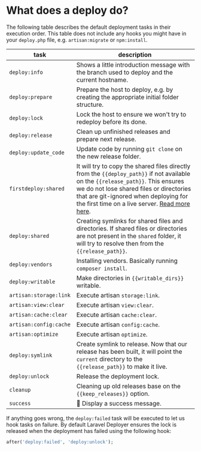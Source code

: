 # What does a deploy do?

The following table describes the default deployment tasks in their execution order. This table does not include any hooks you might have in your `deploy.php` file, e.g. `artisan:migrate` or `npm:install`.

| task | description |
| - | - |
| `deploy:info` | Shows a little introduction message with the branch used to deploy and the current hostname. |
| `deploy:prepare` | Prepare the host to deploy, e.g. by creating the appropriate initial folder structure. |
| `deploy:lock` | Lock the host to ensure we won't try to redeploy before its done. |
| `deploy:release` | Clean up unfinished releases and prepare next release. |
| `deploy:update_code` | Update code by running `git clone` on the new release folder. |
| `firstdeploy:shared` | It will try to copy the shared files directly from the `{{deploy_path}}` if not available on the `{{release_path}}`. This ensures we do not lose shared files or directories that are git-ignored when deploying for the first time on a live server. [Read more here](first-deploy.md). |
| `deploy:shared` | Creating symlinks for shared files and directories. If shared files or directories are not present in the `shared` folder, it will try to resolve then from the `{{release_path}}`. |
| `deploy:vendors` | Installing vendors. Basically running `composer install`. |
| `deploy:writable` | Make directories in `{{writable_dirs}}` writable. |
| `artisan:storage:link` | Execute artisan `storage:link`. |
| `artisan:view:clear` | Execute artisan `view:clear`. |
| `artisan:cache:clear` | Execute artisan `cache:clear`. |
| `artisan:config:cache` | Execute artisan `config:cache`. |
| `artisan:optimize` | Execute artisan `optimize`. |
| `deploy:symlink` | Create symlink to release. Now that our release has been built, it will point the `current` directory to the `{{release_path}}` to make it live. |
| `deploy:unlock` | Release the deployment lock. |
| `cleanup` | Cleaning up old releases base on the `{{keep_releases}}` option. |
| `success` | 🍺 Display a success message. |

If anything goes wrong, the `deploy:failed` task will be executed to let us hook tasks on failure. By default Laravel Deployer ensures the lock is released when the deployment has failed using the following hook:

```php
after('deploy:failed', 'deploy:unlock');
```